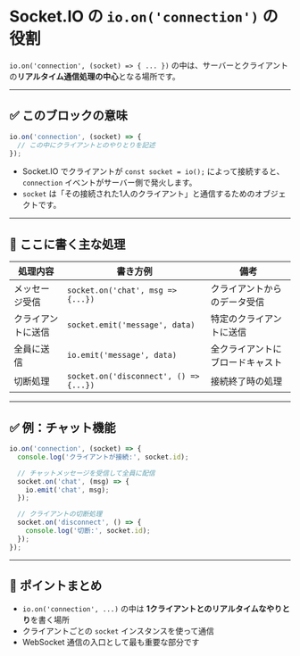 # Socket.IO の `io.on('connection')` の役割

`io.on('connection', (socket) => { ... })` の中は、サーバーとクライアントの**リアルタイム通信処理の中心**となる場所です。

---

## ✅ このブロックの意味

```js
io.on('connection', (socket) => {
  // この中にクライアントとのやりとりを記述
});
```

- Socket.IO でクライアントが `const socket = io();` によって接続すると、`connection` イベントがサーバー側で発火します。
- `socket` は「その接続された1人のクライアント」と通信するためのオブジェクトです。

---

## 🔄 ここに書く主な処理

| 処理内容 | 書き方例 | 備考 |
|----------|----------|------|
| メッセージ受信 | `socket.on('chat', msg => {...})` | クライアントからのデータ受信 |
| クライアントに送信 | `socket.emit('message', data)` | 特定のクライアントに送信 |
| 全員に送信 | `io.emit('message', data)` | 全クライアントにブロードキャスト |
| 切断処理 | `socket.on('disconnect', () => {...})` | 接続終了時の処理 |

---

## ✅ 例：チャット機能

```js
io.on('connection', (socket) => {
  console.log('クライアントが接続:', socket.id);

  // チャットメッセージを受信して全員に配信
  socket.on('chat', (msg) => {
    io.emit('chat', msg);
  });

  // クライアントの切断処理
  socket.on('disconnect', () => {
    console.log('切断:', socket.id);
  });
});
```

---

## 🎯 ポイントまとめ

- `io.on('connection', ...)` の中は **1クライアントとのリアルタイムなやりとり**を書く場所
- クライアントごとの `socket` インスタンスを使って通信
- WebSocket 通信の入口として最も重要な部分です


